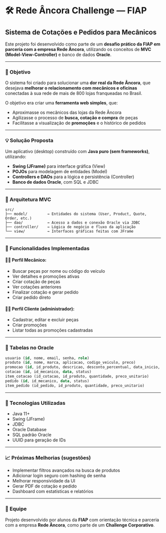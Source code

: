 # 🛠️ Rede Âncora Challenge — FIAP

## Sistema de Cotações e Pedidos para Mecânicos

Este projeto foi desenvolvido como parte de um **desafio prático da FIAP em parceria com a empresa Rede Âncora**, utilizando os conceitos de **MVC (Model-View-Controller)** e banco de dados **Oracle**.

---

### 📌 Objetivo

O sistema foi criado para solucionar uma **dor real da Rede Âncora**, que desejava **melhorar o relacionamento com mecânicos e oficinas** conectadas à sua rede de mais de 800 lojas franqueadas no Brasil.

O objetivo era criar uma **ferramenta web simples**, que:

- Aproximasse os mecânicos das lojas da Rede Âncora
- Agilizasse o processo de **busca, cotação e compra** de peças
- Facilitasse a visualização de **promoções** e o histórico de pedidos

---

### 💡 Solução Proposta

Um aplicativo (desktop) construído com **Java puro (sem frameworks)**, utilizando:

- **Swing (JFrame)** para interface gráfica (View)
- **POJOs** para modelagem de entidades (Model)
- **Controllers e DAOs** para a lógica e persistência (Controller)
- **Banco de dados Oracle**, com SQL e JDBC

---

### 📀 Arquitetura MVC

```
src/
├── model/         → Entidades do sistema (User, Product, Quote, Order, etc.)
├── dao/           → Acesso a dados e conexão Oracle via JDBC
├── controller/    → Lógica de negócio e fluxo da aplicação
└── view/          → Interfaces gráficas feitas com JFrame
```

---

### 🔧 Funcionalidades Implementadas

#### 👨‍💼 Perfil Mecânico:

- Buscar peças por nome ou código do veículo
- Ver detalhes e promoções ativas
- Criar cotação de peças
- Ver cotações anteriores
- Finalizar cotação e gerar pedido
- Criar pedido direto

#### 🧑‍💼 Perfil Cliente (administrador):

- Cadastrar, editar e excluir peças
- Criar promoções
- Listar todas as promoções cadastradas

---

### 📃 Tabelas no Oracle

```sql
usuario (id, nome, email, senha, role)
produto (id, nome, marca, aplicacao, codigo_veiculo, preco)
promocao (id, id_produto, descricao, desconto_percentual, data_inicio, data_fim)
cotacao (id, id_mecanico, data, status)
item_cotacao (id_cotacao, id_produto, quantidade, preco_unitario)
pedido (id, id_mecanico, data, status)
item_pedido (id_pedido, id_produto, quantidade, preco_unitario)
```

---

### 🚀 Tecnologias Utilizadas

- Java 11+
- Swing (JFrame)
- JDBC
- Oracle Database
- SQL padrão Oracle
- UUID para geração de IDs

---

### 📈 Próximas Melhorias (sugestões)

- Implementar filtros avançados na busca de produtos
- Adicionar login seguro com hashing de senha
- Melhorar responsividade da UI
- Gerar PDF de cotação e pedido
- Dashboard com estatísticas e relatórios

---

### 👥 Equipe

Projeto desenvolvido por alunos da **FIAP** com orientação técnica e parceria com a empresa **Rede Âncora**, como parte de um **Challenge Corporativo**.

